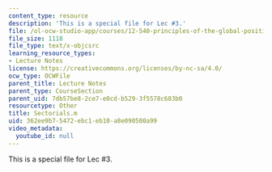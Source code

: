 ```yaml
---
content_type: resource
description: 'This is a special file for Lec #3.'
file: /ol-ocw-studio-app/courses/12-540-principles-of-the-global-positioning-system-spring-2012/362ee9b75472ebc1eb10a8e090500a99_Sectorials.m
file_size: 1118
file_type: text/x-objcsrc
learning_resource_types:
- Lecture Notes
license: https://creativecommons.org/licenses/by-nc-sa/4.0/
ocw_type: OCWFile
parent_title: Lecture Notes
parent_type: CourseSection
parent_uid: 7db57be8-2ce7-e0cd-b529-3f5578c683b0
resourcetype: Other
title: Sectorials.m
uid: 362ee9b7-5472-ebc1-eb10-a8e090500a99
video_metadata:
  youtube_id: null
---
```

This is a special file for Lec #3.